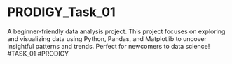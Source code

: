 # PRODIGY_Task_01
A beginner-friendly data analysis project. This project focuses on exploring and visualizing data using Python, Pandas, and Matplotlib to uncover insightful patterns and trends. Perfect for newcomers to data science!
#TASK_01 #PRODIGY
